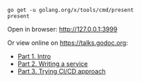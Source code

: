 

```
go get -u golang.org/x/tools/cmd/present
present
```

Open in browser: http://127.0.0.1:3999

Or view online on https://talks.godoc.org:

- [Part 1. Intro](https://talks.godoc.org/github.com/k8s-community/container-days/01-intro.slide#1)
- [Part 2. Writing a service](https://talks.godoc.org/github.com/k8s-community/container-days/02-writing%20servies.slide#1)
- [Part 3. Trying CI/CD approach](https://talks.godoc.org/github.com/k8s-community/container-days/03-cicd-pipelines.slide#1)
